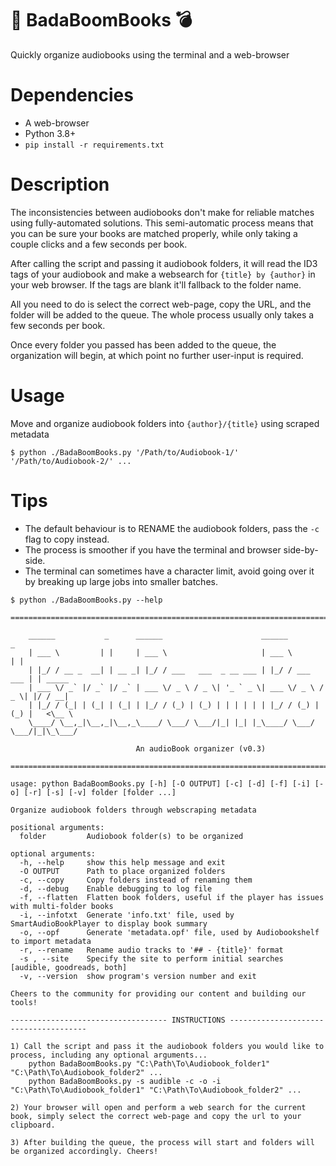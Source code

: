 # :book: BadaBoomBooks :bomb:

Quickly organize audiobooks using the terminal and a web-browser

# Dependencies
* A web-browser
* Python 3.8+
* `pip install -r requirements.txt`

# Description
The inconsistencies between audiobooks don't make for reliable matches using fully-automated solutions. This semi-automatic process means that you can be sure your books are matched properly, while only taking a couple clicks and a few seconds per book.

After calling the script and passing it audiobook folders, it will read the ID3 tags of your audiobook and make a websearch for `{title} by {author}` in your web browser. If the tags are blank it'll fallback to the folder name.

All you need to do is select the correct web-page, copy the URL, and the folder will be added to the queue. The whole process usually only takes a few seconds per book.

Once every folder you passed has been added to the queue, the organization will begin, at which point no further user-input is required.

# Usage
Move and organize audiobook folders into `{author}/{title}` using scraped metadata

`$ python ./BadaBoomBooks.py '/Path/to/Audiobook-1/' '/Path/to/Audiobook-2/' ...`

# Tips
* The default behaviour is to RENAME the audiobook folders, pass the `-c` flag to copy instead.
* The process is smoother if you have the terminal and browser side-by-side.
* The terminal can sometimes have a character limit, avoid going over it by breaking up large jobs into smaller batches.

```
$ python ./BadaBoomBooks.py --help

=========================================================================================

    ______           _      ______                      ______             _
    | ___ \         | |     | ___ \                     | ___ \           | |
    | |_/ / __ _  __| | __ _| |_/ / ___   ___  _ __ ___ | |_/ / ___   ___ | | _____
    | ___ \/ _` |/ _` |/ _` | ___ \/ _ \ / _ \| '_ ` _ \| ___ \/ _ \ / _ \| |/ / __|
    | |_/ / (_| | (_| | (_| | |_/ / (_) | (_) | | | | | | |_/ / (_) | (_) |   <\__ \
    \____/ \__,_|\__,_|\__,_\____/ \___/ \___/|_| |_| |_\____/ \___/ \___/|_|\_\___/

                            An audioBook organizer (v0.3)

=========================================================================================

usage: python BadaBoomBooks.py [-h] [-O OUTPUT] [-c] [-d] [-f] [-i] [-o] [-r] [-s] [-v] folder [folder ...]

Organize audiobook folders through webscraping metadata

positional arguments:
  folder         Audiobook folder(s) to be organized

optional arguments:
  -h, --help     show this help message and exit
  -O OUTPUT      Path to place organized folders
  -c, --copy     Copy folders instead of renaming them
  -d, --debug    Enable debugging to log file
  -f, --flatten  Flatten book folders, useful if the player has issues with multi-folder books
  -i, --infotxt  Generate 'info.txt' file, used by SmartAudioBookPlayer to display book summary
  -o, --opf      Generate 'metadata.opf' file, used by Audiobookshelf to import metadata
  -r, --rename   Rename audio tracks to '## - {title}' format
  -s , --site    Specify the site to perform initial searches [audible, goodreads, both]
  -v, --version  show program's version number and exit

Cheers to the community for providing our content and building our tools!

----------------------------------- INSTRUCTIONS --------------------------------------

1) Call the script and pass it the audiobook folders you would like to process, including any optional arguments...
    python BadaBoomBooks.py "C:\Path\To\Audiobook_folder1" "C:\Path\To\Audiobook_folder2" ...
    python BadaBoomBooks.py -s audible -c -o -i "C:\Path\To\Audiobook_folder1" "C:\Path\To\Audiobook_folder2" ...

2) Your browser will open and perform a web search for the current book, simply select the correct web-page and copy the url to your clipboard.

3) After building the queue, the process will start and folders will be organized accordingly. Cheers!

```
